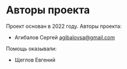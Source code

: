# Авторы проекта

Проект основан в 2022 году. Авторы проекта:

- Агибалов Сергей <agibalovsa@gmail.com>

Помощь оказывали:

- Щеглов Евгений
